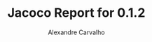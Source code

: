 ---
title: Jacoco Report for 0.1.2
author: Alexandre Carvalho
menu_title: 0.1.2
category: jacoco_reports
layout: iframe
iframe_url: /docs/0.1.2/site/jacoco/index.html
order: 11
---
